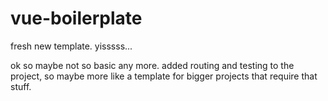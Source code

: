 # vue-boilerplate
fresh new template. yisssss...

ok so maybe not so basic any more. added routing and testing to the project, so maybe more like a template for bigger projects that require that stuff.
